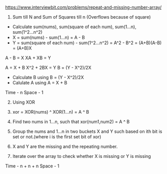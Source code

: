 https://www.interviewbit.com/problems/repeat-and-missing-number-array/

1. Sum till N and Sum of Squares till n (Overflows because of square)

- Calculate sum(nums), sum(square of each num), sum(1...n), sum(1^2...n^2)
- X = sum(nums) - sum(1...n) = A - B
- Y = sum(square of each num) - sum(1^2...n^2) = A^2 - B^2 = (A+B)(A-B) = (A+B)X

A - B = X
XA + XB = Y

A = X + B
X^2 + 2BX = Y
B = (Y - X^2)/2X

- Calculate B using B = (Y - X^2)/2X
- Calulate A using A = X + B

Time - n
Space - 1

2. Using XOR

1. xor = XOR(nums) ^ XOR(1...n) = A ^ B
2. Find two nums in 1...n, such that xor(num1,num2) = A ^ B
3. Group the nums and 1...n in two buckets X and Y such based on ith 
    bit is set or not.(where i is the first set bit of xor)
4. X and Y are the missing and the repeating number.
5. Iterate over the array to check whether X is missing or Y is missing

Time - n + n + n
Space - 1
